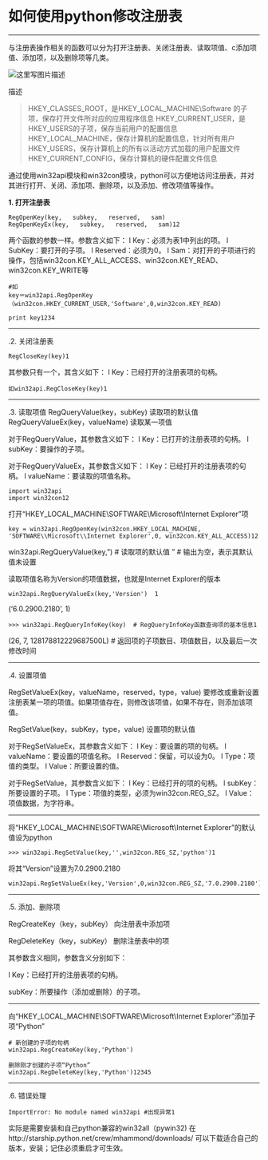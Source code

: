 # 如何使用python修改注册表



------

与注册表操作相关的函数可以分为打开注册表、关闭注册表、读取项值、c添加项值、添加项，以及删除项等几类。

![这里写图片描述](https://img-blog.csdn.net/20160726163307708)

描述

> HKEY_CLASSES_ROOT，是HKEY_LOCAL_MACHINE\Software 的子项，保存打开文件所对应的应用程序信息
> HKEY_CURRENT_USER，是HKEY_USERS的子项，保存当前用户的配置信息
> HKEY_LOCAL_MACHINE，保存计算机的配置信息，针对所有用户
> HKEY_USERS，保存计算机上的所有以活动方式加载的用户配置文件
> HKEY_CURRENT_CONFIG，保存计算机的硬件配置文件信息

通过使用win32api模块和win32con模块，python可以方便地访问注册表，并对其进行打开、关闭、添加项、删除项，以及添加、修改项值等操作。

**1. 打开注册表**

```
RegOpenKey(key,   subkey,   reserved,   sam)
RegOpenKeyEx(key,   subkey,   reserved,   sam)12
```

两个函数的参数一样。参数含义如下：
l Key：必须为表1中列出的项。
l SubKey：要打开的子项。
l Reserved：必须为0。
l Sam：对打开的子项进行的操作，包括win32con.KEY_ALL_ACCESS、win32con.KEY_READ、win32con.KEY_WRITE等

```
#如
key＝win32api.RegOpenKey（win32con.HKEY_CURRENT_USER,'Software',0,win32con.KEY_READ)

print key1234
```

------

.2. 关闭注册表

```
RegCloseKey(key)1
```

其参数只有一个，其含义如下：
l Key：已经打开的注册表项的句柄。

```
如win32api.RegCloseKey(key)1
```

------

.3. 读取项值
RegQueryValue(key，subKey) 读取项的默认值
RegQueryValueEx(key，valueName) 读取某一项值

对于RegQueryValue，其参数含义如下：
l Key：已打开的注册表项的句柄。
l subKey：要操作的子项。

对于RegQueryValueEx，其参数含义如下：
l Key：已经打开的注册表项的句柄。
l valueName：要读取的项值名称。

```
import win32api
import win32con12
```

打开“HKEY_LOCAL_MACHINE\SOFTWARE\Microsoft\Internet Explorer”项

```
key = win32api.RegOpenKey(win32con.HKEY_LOCAL_MACHINE,
'SOFTWARE\\Microsoft\\Internet Explorer',0, win32con.KEY_ALL_ACCESS)12
```

win32api.RegQueryValue(key,”) # 读取项的默认值
” # 输出为空，表示其默认值未设置

读取项值名称为Version的项值数据，也就是Internet Explorer的版本

```
win32api.RegQueryValueEx(key,'Version')  1
```

(‘6.0.2900.2180’, 1)

```
>>> win32api.RegQueryInfoKey(key)  # RegQueryInfoKey函数查询项的基本信息1
```

(26, 7, 128178812229687500L) # 返回项的子项数目、项值数目，以及最后一次修改时间

------

.4. 设置项值

RegSetValueEx(key，valueName，reserved，type，value) 要修改或重新设置注册表某一项的项值。如果项值存在，则修改该项值，如果不存在，则添加该项值。

RegSetValue(key，subKey，type，value) 设置项的默认值

对于RegSetValueEx，其参数含义如下：
l Key：要设置的项的句柄。
l valueName：要设置的项值名称。
l Reserved：保留，可以设为0。
l Type：项值的类型。
l Value：所要设置的值。

对于RegSetValue，其参数含义如下：
l Key：已经打开的项的句柄。
l subKey：所要设置的子项。
l Type：项值的类型，必须为win32con.REG_SZ。
l Value：项值数据，为字符串。

------

将“HKEY_LOCAL_MACHINE\SOFTWARE\Microsoft\Internet Explorer”的默认值设为python

```
>>> win32api.RegSetValue(key,'',win32con.REG_SZ,'python')1
```

将其“Version”设置为7.0.2900.2180

```
win32api.RegSetValueEx(key,'Version',0,win32con.REG_SZ,'7.0.2900.2180')1
```

------

.5. 添加、删除项

RegCreateKey（key，subKey） 向注册表中添加项

RegDeleteKey（key，subKey） 删除注册表中的项

其参数含义相同，参数含义分别如下：

l Key：已经打开的注册表项的句柄。

subKey：所要操作（添加或删除）的子项。

------

向“HKEY_LOCAL_MACHINE\SOFTWARE\Microsoft\Internet Explorer”添加子项“Python”

```
# 新创建的子项的句柄
win32api.RegCreateKey(key,'Python')

删除刚才创建的子项“Python”
win32api.RegDeleteKey(key,'Python')12345
```

------

.6. 错误处理

```
ImportError: No module named win32api #出现异常1
```

实际是需要安装和自己python兼容的win32all（pywin32)
在http://starship.python.net/crew/mhammond/downloads/ 可以下载适合自己的版本，安装；记住必须重启才可生效。